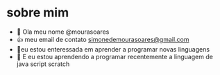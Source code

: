 # sobre mim

- 👋 Ola meu nome @mourasoares
- 👍 meu email de contato simonedemourasoares@gmail.com
- 🌱eu estou enteressada em aprender a programar novas linguagens  
- 💞️ E eu estou aprendendo a programar recentemente a linguagem de java script scratch
